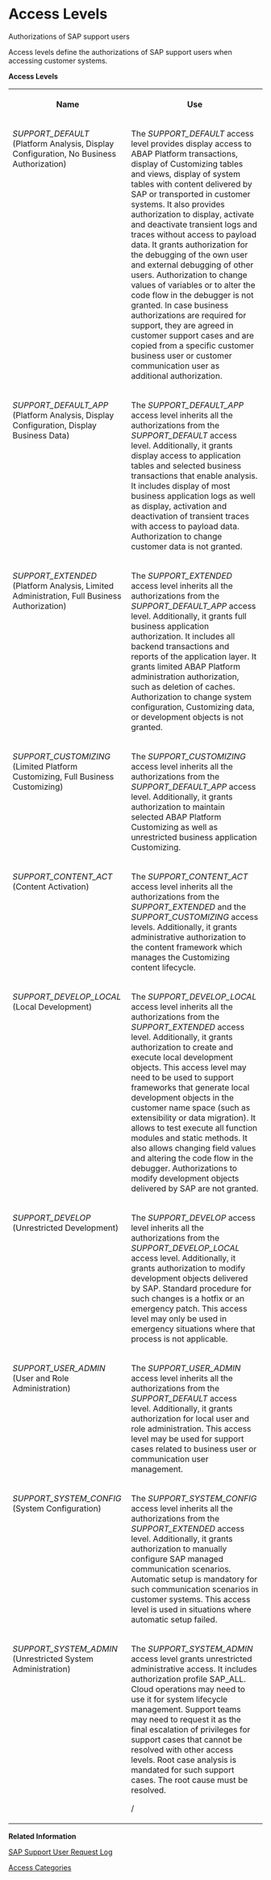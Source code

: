 <!-- loio3cdb582583b342fd82b3caf3f3763af8 -->

# Access Levels

Authorizations of SAP support users



Access levels define the authorizations of SAP support users when accessing customer systems.

**Access Levels**


<table>
<tr>
<th valign="top">

Name

</th>
<th valign="top">

Use

</th>
</tr>
<tr>
<td valign="top">

*SUPPORT\_DEFAULT* \(Platform Analysis, Display Configuration, No Business Authorization\)

</td>
<td valign="top">

The *SUPPORT\_DEFAULT* access level provides display access to ABAP Platform transactions, display of Customizing tables and views, display of system tables with content delivered by SAP or transported in customer systems. It also provides authorization to display, activate and deactivate transient logs and traces without access to payload data. It grants authorization for the debugging of the own user and external debugging of other users. Authorization to change values of variables or to alter the code flow in the debugger is not granted. In case business authorizations are required for support, they are agreed in customer support cases and are copied from a specific customer business user or customer communication user as additional authorization.

</td>
</tr>
<tr>
<td valign="top">

*SUPPORT\_DEFAULT\_APP* \(Platform Analysis, Display Configuration, Display Business Data\)

</td>
<td valign="top">

The *SUPPORT\_DEFAULT\_APP* access level inherits all the authorizations from the *SUPPORT\_DEFAULT* access level. Additionally, it grants display access to application tables and selected business transactions that enable analysis. It includes display of most business application logs as well as display, activation and deactivation of transient traces with access to payload data. Authorization to change customer data is not granted.

</td>
</tr>
<tr>
<td valign="top">

*SUPPORT\_EXTENDED* \(Platform Analysis, Limited Administration, Full Business Authorization\)

</td>
<td valign="top">

The *SUPPORT\_EXTENDED* access level inherits all the authorizations from the *SUPPORT\_DEFAULT\_APP* access level. Additionally, it grants full business application authorization. It includes all backend transactions and reports of the application layer. It grants limited ABAP Platform administration authorization, such as deletion of caches. Authorization to change system configuration, Customizing data, or development objects is not granted.

</td>
</tr>
<tr>
<td valign="top">

*SUPPORT\_CUSTOMIZING* \(Limited Platform Customizing, Full Business Customizing\)

</td>
<td valign="top">

The *SUPPORT\_CUSTOMIZING* access level inherits all the authorizations from the *SUPPORT\_DEFAULT\_APP* access level. Additionally, it grants authorization to maintain selected ABAP Platform Customizing as well as unrestricted business application Customizing.

</td>
</tr>
<tr>
<td valign="top">

*SUPPORT\_CONTENT\_ACT* \(Content Activation\)

</td>
<td valign="top">

The *SUPPORT\_CONTENT\_ACT* access level inherits all the authorizations from the *SUPPORT\_EXTENDED* and the *SUPPORT\_CUSTOMIZING* access levels. Additionally, it grants administrative authorization to the content framework which manages the Customizing content lifecycle.

</td>
</tr>
<tr>
<td valign="top">

*SUPPORT\_DEVELOP\_LOCAL* \(Local Development\)

</td>
<td valign="top">

The *SUPPORT\_DEVELOP\_LOCAL* access level inherits all the authorizations from the *SUPPORT\_EXTENDED* access level. Additionally, it grants authorization to create and execute local development objects. This access level may need to be used to support frameworks that generate local development objects in the customer name space \(such as extensibility or data migration\). It allows to test execute all function modules and static methods. It also allows changing field values and altering the code flow in the debugger. Authorizations to modify development objects delivered by SAP are not granted.

</td>
</tr>
<tr>
<td valign="top">

*SUPPORT\_DEVELOP* \(Unrestricted Development\)

</td>
<td valign="top">

The *SUPPORT\_DEVELOP* access level inherits all the authorizations from the *SUPPORT\_DEVELOP\_LOCAL* access level. Additionally, it grants authorization to modify development objects delivered by SAP. Standard procedure for such changes is a hotfix or an emergency patch. This access level may only be used in emergency situations where that process is not applicable.

</td>
</tr>
<tr>
<td valign="top">

*SUPPORT\_USER\_ADMIN* \(User and Role Administration\)

</td>
<td valign="top">

The *SUPPORT\_USER\_ADMIN* access level inherits all the authorizations from the *SUPPORT\_DEFAULT* access level. Additionally, it grants authorization for local user and role administration. This access level may be used for support cases related to business user or communication user management.

</td>
</tr>
<tr>
<td valign="top">

*SUPPORT\_SYSTEM\_CONFIG* \(System Configuration\)

</td>
<td valign="top">

The *SUPPORT\_SYSTEM\_CONFIG* access level inherits all the authorizations from the *SUPPORT\_EXTENDED* access level. Additionally, it grants authorization to manually configure SAP managed communication scenarios. Automatic setup is mandatory for such communication scenarios in customer systems. This access level is used in situations where automatic setup failed.

</td>
</tr>
<tr>
<td valign="top">

*SUPPORT\_SYSTEM\_ADMIN* \(Unrestricted System Administration\)

</td>
<td valign="top">

The *SUPPORT\_SYSTEM\_ADMIN* access level grants unrestricted administrative access. It includes authorization profile SAP\_ALL. Cloud operations may need to use it for system lifecycle management. Support teams may need to request it as the final escalation of privileges for support cases that cannot be resolved with other access levels. Root case analysis is mandated for such support cases. The root cause must be resolved.

/

</td>
</tr>
</table>

**Related Information**  


[SAP Support User Request Log](sap-support-user-request-log-934a027.md "")

[Access Categories](access-categories-7dbdd05.md "")

